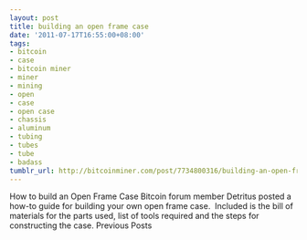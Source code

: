 ```yaml
---
layout: post
title: building an open frame case
date: '2011-07-17T16:55:00+08:00'
tags:
- bitcoin
- case
- bitcoin miner
- miner
- mining
- open
- case
- open case
- chassis
- aluminum
- tubing
- tubes
- tube
- badass
tumblr_url: http://bitcoinminer.com/post/7734800316/building-an-open-frame-case
---
```

How to build an Open Frame Case
Bitcoin forum member Detritus posted a how-to guide for building your own open frame case.  Included is the bill of materials for the parts used, list of tools required and the steps for constructing the case.
Previous Posts
